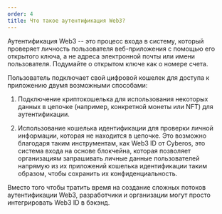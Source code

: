 ```yaml
---
order: 4
title: Что такое аутентификация Web3?
---
```


Аутентификация Web3 -- это процесс входа в систему, который проверяет личность пользователя веб-приложения с помощью его открытого ключа, а не адреса электронной почты или имени пользователя. Подумайте о открытом ключе как о номере счета. 

Пользователь подключает свой цифровой кошелек для доступа к приложению двумя возможными способами:

1. Подключение криптокошелька для использования некоторых данных в цепочке (например, конкретной монеты или NFT) для аутентификации.

2. Использование кошелька идентификации для проверки личной информации, которая не находится в цепочке. Это возможно благодаря таким инструментам, как  Web3 ID от Cyberos, это система входа на основе блокчейна, которая позволяет организациям запрашивать личные данные пользователей напрямую из их приложений кошелька идентификации таким образом, чтобы сохранить их конфиденциальность.  

Вместо того чтобы тратить время на создание сложных потоков аутентификации Web3, разработчики и организации могут просто интегрировать Web3 ID в бэкэнд.